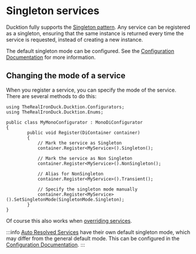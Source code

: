 # Singleton services

Ducktion fully supports the [Singleton pattern](https://refactoring.guru/design-patterns/singleton). Any service can be
registered as a singleton, ensuring that the same instance is returned every time the service is requested, 
instead of creating a new instance.

The default singleton mode can be configured. See the [Configuration Documentation](/basics/) for more information.

## Changing the mode of a service

When you register a service, you can specify the mode of the service. There are several methods to do this:

```csharp{8-9,11-12,14-15,17-18}
using TheRealIronDuck.Ducktion.Configurators;
using TheRealIronDuck.Ducktion.Enums;

public class MyMonoConfigurator : MonoDiConfigurator
{
        public void Register(DiContainer container)
        {
            // Mark the service as Singleton
            container.Register<MyService>().Singleton();
            
            // Mark the service as Non Singleton
            container.Register<MyService>().NonSingleton();
            
            // Alias for NonSingleton
            container.Register<MyService>().Transient();
            
            // Specify the singleton mode manually
            container.Register<MyService>().SetSingletonMode(SingletonMode.Singleton);
        }
}
```

Of course this also works when [overriding services](/basics/override-services).

:::info
[Auto Resolved Services](/services/auto-resolve) have their own default singleton mode, which may differ from the general 
default mode. This can be configured in the [Configuration Documentation](/basics/).
:::